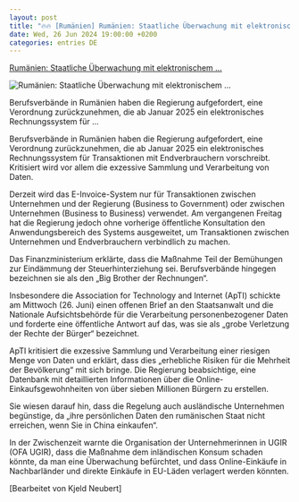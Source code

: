 ```yaml
---
layout: post
title: "🔥🔥 [Rumänien] Rumänien: Staatliche Überwachung mit elektronischem ..."
date: Wed, 26 Jun 2024 19:00:00 +0200
categories: entries DE
---
```

[Rumänien: Staatliche Überwachung mit elektronischem ...](https://www.euractiv.de/section/europa-kompakt/news/rumaenien-staatliche-ueberwachung-mit-elektronischem-rechnungssystem/)

![Rumänien: Staatliche Überwachung mit elektronischem ...](https://www.euractiv.de/wp-content/uploads/sites/4/2024/06/shutterstock_1952147269-800x450.jpg)

Berufsverbände in Rumänien haben die Regierung aufgefordert, eine Verordnung zurückzunehmen, die ab Januar 2025 ein elektronisches Rechnungssystem für ...

Berufsverbände in Rumänien haben die Regierung aufgefordert, eine Verordnung zurückzunehmen, die ab Januar 2025 ein elektronisches Rechnungssystem für Transaktionen mit Endverbrauchern vorschreibt. Kritisiert wird vor allem die exzessive Sammlung und Verarbeitung von Daten.

Derzeit wird das E-Invoice-System nur für Transaktionen zwischen Unternehmen und der Regierung (Business to Government) oder zwischen Unternehmen (Business to Business) verwendet. Am vergangenen Freitag hat die Regierung jedoch ohne vorherige öffentliche Konsultation den Anwendungsbereich des Systems ausgeweitet, um Transaktionen zwischen Unternehmen und Endverbrauchern verbindlich zu machen.

Das Finanzministerium erklärte, dass die Maßnahme Teil der Bemühungen zur Eindämmung der Steuerhinterziehung sei. Berufsverbände hingegen bezeichnen sie als den „Big Brother der Rechnungen“.

Insbesondere die Association for Technology and Internet (ApTI) schickte am Mittwoch (26. Juni) einen offenen Brief an den Staatsanwalt und die Nationale Aufsichtsbehörde für die Verarbeitung personenbezogener Daten und forderte eine öffentliche Antwort auf das, was sie als „grobe Verletzung der Rechte der Bürger“ bezeichnet.

ApTI kritisiert die exzessive Sammlung und Verarbeitung einer riesigen Menge von Daten und erklärt, dass dies „erhebliche Risiken für die Mehrheit der Bevölkerung“ mit sich bringe. Die Regierung beabsichtige, eine Datenbank mit detaillierten Informationen über die Online-Einkaufsgewohnheiten von über sieben Millionen Bürgern zu erstellen.

Sie wiesen darauf hin, dass die Regelung auch ausländische Unternehmen begünstige, da „ihre persönlichen Daten den rumänischen Staat nicht erreichen, wenn Sie in China einkaufen“.

In der Zwischenzeit warnte die Organisation der Unternehmerinnen in UGIR (OFA UGIR), dass die Maßnahme dem inländischen Konsum schaden könnte, da man eine Überwachung befürchtet, und dass Online-Einkäufe in Nachbarländer und direkte Einkäufe in EU-Läden verlagert werden könnten.

[Bearbeitet von Kjeld Neubert]

